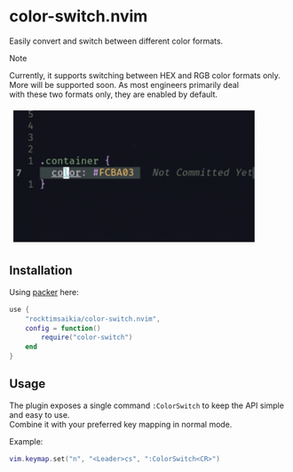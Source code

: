 # color-switch.nvim

Easily convert and switch between different color formats.

> [!NOTE]
> Currently, it supports switching between HEX and RGB color formats only. \
> More will be supported soon. As most engineers primarily deal \
> with these two formats only, they are enabled by default.

<img src="./demo.gif" width="450" height="250">

## Installation

Using [packer](https://github.com/wbthomason/packer.nvim) here:

```lua
use {
    "rocktimsaikia/color-switch.nvim",
    config = function()
        require("color-switch")
    end
}
```

## Usage

The plugin exposes a single command `:ColorSwitch` to keep the API simple and easy to use. \
Combine it with your preferred key mapping in normal mode.

Example:

```lua
vim.keymap.set("n", "<Leader>cs", ":ColorSwitch<CR>")
```
